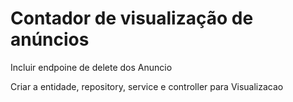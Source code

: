 # Contador de visualização de anúncios


  Incluir endpoine de delete dos Anuncio

  Criar a entidade, repository, service e controller para Visualizacao

